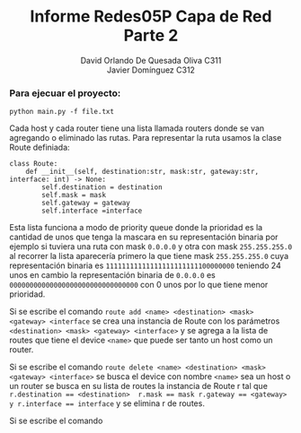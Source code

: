 # <center>Informe Redes05P Capa de Red Parte 2</center>
<center>David Orlando De Quesada Oliva C311</center>

<center>Javier Domínguez C312</center>

### Para ejecuar el proyecto:

```
python main.py -f file.txt
```



Cada host y cada router tiene una lista llamada routers donde se van agregando o eliminado las rutas. Para representar la ruta usamos la clase Route definiada:

```
class Route:
    def __init__(self, destination:str, mask:str, gateway:str, interface: int) -> None:
        self.destination = destination
        self.mask = mask
        self.gateway = gateway
        self.interface =interface
```



Esta lista funciona a modo de priority queue donde la prioridad es la cantidad de unos que tenga la mascara en su representación binaria por ejemplo si tuviera una ruta con mask `0.0.0.0` y otra con mask `255.255.255.0` al recorrer la lista aparecería primero la que tiene mask `255.255.255.0`  cuya representación binaria es `11111111111111111111111100000000` teniendo 24 unos en cambio la representación binaria de `0.0.0.0` es `00000000000000000000000000000000` con 0 unos por lo que tiene menor prioridad.

Si se escribe el comando `route add <name> <destination> <mask> <gateway> <interface` se crea una instancia de Route con los parámetros `<destination> <mask> <gateway> <interface>` y se agrega a la lista de routes que tiene el device `<name>` que puede ser tanto un host como un router.

Si se escribe el comando  `route delete <name> <destination> <mask> <gateway> <interface>`  se busca el device con nombre `<name>`  sea un host o un router se busca en su lista de routes la instancia de Route r tal que `r.destination == <destination>  r.mask == mask r.gateway == <gateway> y r.interface == interface` y se elimina r de routes.

Si se escribe el comando 

